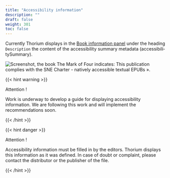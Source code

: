 ```yaml
---
title: "Accessibility information"
description: ""
draft: false
weight: 301
toc: false
---
```

Currently Thorium displays in the 
<a href="/thorium-reader-doc/400_ressources/420_glossary#bookInformation">Book information panel</a> 
under the heading `Description` the content of the accessibility summary metadata 
(<span lang="en">accessibilitySummary</span>). 

<img src="/images/local-fr/thorium-bookinfo-a11ysummary.png" alt="Screenshot, the book The Mark of Four indicates: This publication complies with the SNE Charter - natively accessible textual EPUBs »."/>

{{< hint warning >}}

Attention !

Work is underway to develop a guide for displaying accessibility information. 
We are following this work and will implement the recommendations soon.

{{< /hint >}}

{{< hint danger >}}

Attention !

Accessibility information must be filled in by the editors. 
Thorium displays this information as it was defined. 
In case of doubt or complaint, 
please contact the distributor or the publisher of the file.

{{< /hint >}}